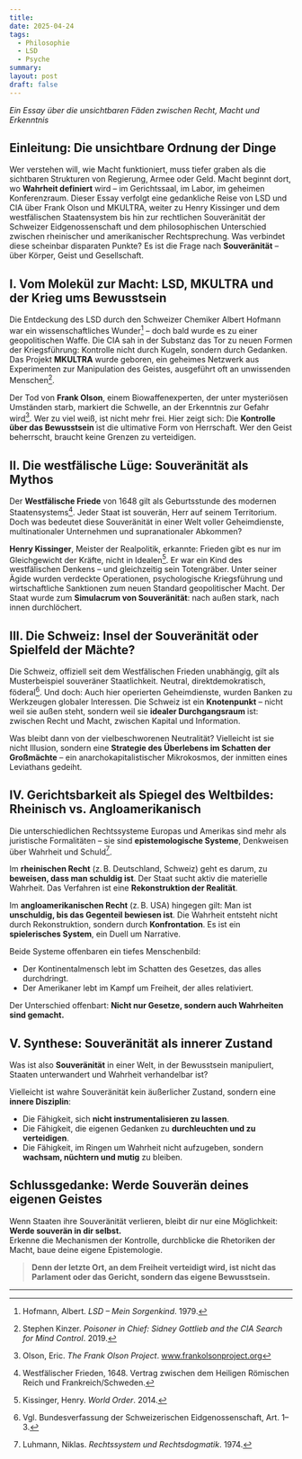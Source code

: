 ```yaml
---
title: 
date: 2025-04-24
tags:
  - Philosophie
  - LSD
  - Psyche
summary: 
layout: post
draft: false
---
```


*Ein Essay über die unsichtbaren Fäden zwischen Recht, Macht und Erkenntnis*

## Einleitung: Die unsichtbare Ordnung der Dinge

Wer verstehen will, wie Macht funktioniert, muss tiefer graben als die sichtbaren Strukturen von Regierung, Armee oder Geld. Macht beginnt dort, wo **Wahrheit definiert** wird – im Gerichtssaal, im Labor, im geheimen Konferenzraum. Dieser Essay verfolgt eine gedankliche Reise von LSD und CIA über Frank Olson und MKULTRA, weiter zu Henry Kissinger und dem westfälischen Staatensystem bis hin zur rechtlichen Souveränität der Schweizer Eidgenossenschaft und dem philosophischen Unterschied zwischen rheinischer und amerikanischer Rechtsprechung. Was verbindet diese scheinbar disparaten Punkte? Es ist die Frage nach **Souveränität** – über Körper, Geist und Gesellschaft.

## I. Vom Molekül zur Macht: LSD, MKULTRA und der Krieg ums Bewusstsein

Die Entdeckung des LSD durch den Schweizer Chemiker Albert Hofmann war ein wissenschaftliches Wunder[^1] – doch bald wurde es zu einer geopolitischen Waffe. Die CIA sah in der Substanz das Tor zu neuen Formen der Kriegsführung: Kontrolle nicht durch Kugeln, sondern durch Gedanken. Das Projekt **MKULTRA** wurde geboren, ein geheimes Netzwerk aus Experimenten zur Manipulation des Geistes, ausgeführt oft an unwissenden Menschen[^2].

Der Tod von **Frank Olson**, einem Biowaffenexperten, der unter mysteriösen Umständen starb, markiert die Schwelle, an der Erkenntnis zur Gefahr wird[^3]. Wer zu viel weiß, ist nicht mehr frei. Hier zeigt sich: Die **Kontrolle über das Bewusstsein** ist die ultimative Form von Herrschaft. Wer den Geist beherrscht, braucht keine Grenzen zu verteidigen.

## II. Die westfälische Lüge: Souveränität als Mythos

Der **Westfälische Friede** von 1648 gilt als Geburtsstunde des modernen Staatensystems[^4]. Jeder Staat ist souverän, Herr auf seinem Territorium. Doch was bedeutet diese Souveränität in einer Welt voller Geheimdienste, multinationaler Unternehmen und supranationaler Abkommen?

**Henry Kissinger**, Meister der Realpolitik, erkannte: Frieden gibt es nur im Gleichgewicht der Kräfte, nicht in Idealen[^5]. Er war ein Kind des westfälischen Denkens – und gleichzeitig sein Totengräber. Unter seiner Ägide wurden verdeckte Operationen, psychologische Kriegsführung und wirtschaftliche Sanktionen zum neuen Standard geopolitischer Macht. Der Staat wurde zum **Simulacrum von Souveränität**: nach außen stark, nach innen durchlöchert.

## III. Die Schweiz: Insel der Souveränität oder Spielfeld der Mächte?

Die Schweiz, offiziell seit dem Westfälischen Frieden unabhängig, gilt als Musterbeispiel souveräner Staatlichkeit. Neutral, direktdemokratisch, föderal[^6]. Und doch: Auch hier operierten Geheimdienste, wurden Banken zu Werkzeugen globaler Interessen. Die Schweiz ist ein **Knotenpunkt** – nicht weil sie außen steht, sondern weil sie **idealer Durchgangsraum** ist: zwischen Recht und Macht, zwischen Kapital und Information.

Was bleibt dann von der vielbeschworenen Neutralität? Vielleicht ist sie nicht Illusion, sondern eine **Strategie des Überlebens im Schatten der Großmächte** – ein anarchokapitalistischer Mikrokosmos, der inmitten eines Leviathans gedeiht.

## IV. Gerichtsbarkeit als Spiegel des Weltbildes: Rheinisch vs. Angloamerikanisch

Die unterschiedlichen Rechtssysteme Europas und Amerikas sind mehr als juristische Formalitäten – sie sind **epistemologische Systeme**, Denkweisen über Wahrheit und Schuld[^7].

Im **rheinischen Recht** (z. B. Deutschland, Schweiz) geht es darum, zu **beweisen, dass man schuldig ist**. Der Staat sucht aktiv die materielle Wahrheit. Das Verfahren ist eine **Rekonstruktion der Realität**.

Im **angloamerikanischen Recht** (z. B. USA) hingegen gilt: Man ist **unschuldig, bis das Gegenteil bewiesen ist**. Die Wahrheit entsteht nicht durch Rekonstruktion, sondern durch **Konfrontation**. Es ist ein **spielerisches System**, ein Duell um Narrative.

Beide Systeme offenbaren ein tiefes Menschenbild:
- Der Kontinentalmensch lebt im Schatten des Gesetzes, das alles durchdringt.
- Der Amerikaner lebt im Kampf um Freiheit, der alles relativiert.

Der Unterschied offenbart: **Nicht nur Gesetze, sondern auch Wahrheiten sind gemacht.**

## V. Synthese: Souveränität als innerer Zustand

Was ist also **Souveränität** in einer Welt, in der Bewusstsein manipuliert, Staaten unterwandert und Wahrheit verhandelbar ist?

Vielleicht ist wahre Souveränität kein äußerlicher Zustand, sondern eine **innere Disziplin**:
- Die Fähigkeit, sich **nicht instrumentalisieren zu lassen**.
- Die Fähigkeit, die eigenen Gedanken zu **durchleuchten und zu verteidigen**.
- Die Fähigkeit, im Ringen um Wahrheit nicht aufzugeben, sondern **wachsam, nüchtern und mutig** zu bleiben.

## Schlussgedanke: Werde Souverän deines eigenen Geistes

Wenn Staaten ihre Souveränität verlieren, bleibt dir nur eine Möglichkeit:  
**Werde souverän in dir selbst.**  
Erkenne die Mechanismen der Kontrolle, durchblicke die Rhetoriken der Macht, baue deine eigene Epistemologie.  

> **Denn der letzte Ort, an dem Freiheit verteidigt wird, ist nicht das Parlament oder das Gericht, sondern das eigene Bewusstsein.**

---

[^1]: Hofmann, Albert. *LSD – Mein Sorgenkind*. 1979.
[^2]: Stephen Kinzer. *Poisoner in Chief: Sidney Gottlieb and the CIA Search for Mind Control*. 2019.
[^3]: Olson, Eric. *The Frank Olson Project*. www.frankolsonproject.org
[^4]: Westfälischer Frieden, 1648. Vertrag zwischen dem Heiligen Römischen Reich und Frankreich/Schweden.
[^5]: Kissinger, Henry. *World Order*. 2014.
[^6]: Vgl. Bundesverfassung der Schweizerischen Eidgenossenschaft, Art. 1–3.
[^7]: Luhmann, Niklas. *Rechtssystem und Rechtsdogmatik*. 1974.
